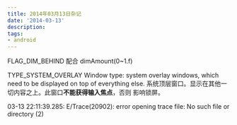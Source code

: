 ```yaml
---
title: 2014年03月13日杂记
date: '2014-03-13'
description:
tags:
- android
---
```


FLAG_DIM_BEHIND  配合 dimAmount(0~1.f)


TYPE_SYSTEM_OVERLAY	Window type: system overlay windows, which need to be displayed on top of everything else.
系统顶层窗口。显示在其他一切内容之上。此窗口**不能获得输入焦点**，否则
影响锁屏。


03-13 22:11:39.285: E/Trace(20902): error opening trace file: No such file or directory (2)

